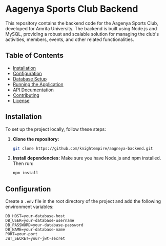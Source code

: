 # Aagenya Sports Club Backend

This repository contains the backend code for the Aagenya Sports Club, developed for Amrita University. The backend is built using Node.js and MySQL, providing a robust and scalable solution for managing the club's activities, members, events, and other related functionalities.

## Table of Contents

- [Installation](#installation)
- [Configuration](#configuration)
- [Database Setup](#database-setup)
- [Running the Application](#running-the-application)
- [API Documentation](#api-documentation)
- [Contributing](#contributing)
- [License](#license)

## Installation

To set up the project locally, follow these steps:

1. **Clone the repository:**
    ```bash
    git clone https://github.com/knightempire/aagneya-backend.git
    ```

2. **Install dependencies:**
    Make sure you have Node.js and npm installed. Then run:
    ```bash
    npm install
    ```

## Configuration

Create a `.env` file in the root directory of the project and add the following environment variables:

```env
DB_HOST=your-database-host
DB_USER=your-database-username
DB_PASSWORD=your-database-password
DB_NAME=your-database-name
PORT=your-port
JWT_SECRET=your-jwt-secret

